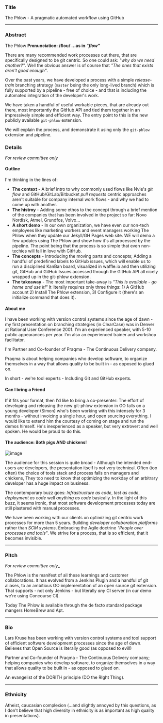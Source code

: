 ### Title

The Phlow - A pragmatic automated workflow using GitHub

---

### Abstract

The Phlow
__Pronunciation: /floʊ/  ...as in *"flow"*__

There are many recommended work processes out there, that are specifically designed to be git centric. So one could ask: _"why do we need another?"_. Well the obvious answer is of course that _"The ones that exists aren't good enough"_.

Over the past years, we have developed a process with a simple _release-train_ branching strategy (`master` being the only long-lived branch) which is fully supported by a pipeline - free of choice - and that is including the automated integration of the developer's work.

We have taken a handful of useful workable pieces, that are already out there, most importantly the GitHub API  and tied them together in an impressively simple and efficient way. The entry point to this is the new publicly available `git-phlow` extension.

We will explain the process, and demonstrate it using only the `git-phlow` extension and pipeline.

### Details
_For review committee only_

#### Outline
I'm thinking in the lines of:

* __The context__ - A brief intro to why commonly used flows like Nvie's _git flow_ and GitHub/GitLab/Bitbucket _pull requests_ centric approaches aren't suitable for company internal work flows - and why we had to come up with another.
* __The histroy__ - Adding some ethos to the concept through a brief mention of the companies that has been involved in the project so far: Novo Nordisk, Atmel, Grundfos, Volvo...
* __A short demo__ - In our own organization, we have even our non-tech employees like marketing workers and event managers working The Phlow when they update our Jekyll/GH Pages web site. WE will demo a few updates using The Phlow and show how it's all processed by the pipeline. The point being that the process is so simple that even non-techies will fall in love with GitHub.
* __The concepts__ - Introducing the moving parts and concepts; Adding a handful of predefined labels to GitHub issues, which will enable us to run a disciplined KanBan board, visualized in waffle.io and then utilizing git, GitHub and GitHub Issues accessed through the GitHub API all nicely wrapped up in the git-phlow extension.
* __The takeaway__ - The most important take-away is _"This is available - go home and use it!"_ It literally requires only three things: 1) A GitHub account 2) Install The Phlow extension, 3) Configure it (there's an initialize command that does it).

#### About me
I have been working with version control systems since the age of dawn - my first presentation on branching strategies (in ClearCase) was in Denver at Rational User Conference 2001. I'm an experienced speaker, with 5-10 public appearances per year. I'm also an experienced trainer and workshop facilitator.

I'm Partner and Co-founder of Praqma - The Continuous Delivery company.

Praqma is about helping companies who develop software, to organize themselves in a way that allows quality to be built in - as opposed to glued on.

In short - we're tool experts - Including Git and GitHub experts.

#### Can I bring a Friend
If it fits your format, then I'd like to bring a co-presenter: The effort of developing and releasing the new git-phlow extension in GO falls on a young developer (Simon) who's been working with this intensely for 3 months - without invoicing a single hour, and open sourcing everything. I would like to extend him the courtesy of coming on stage and run the demos himself. He's inexperienced as a speaker, but very extrovert and well spoken. He would be proud to do this.

#### The audience: Both pigs AND chickens!

![image](https://cloud.githubusercontent.com/assets/155492/23331843/5d55b194-fb6e-11e6-8754-f08c4bd8313c.png)

The audience for this session is quite broad - Although the intended end-users are developers, the presentation itself is not very technical. Often (too often) the choice of tools stack and process falls on managers and chickens, They too need to know that optimizing the workday of an arbitrary developer has a huge impact on business.

The contemporary buzz goes: _Infrastructure as code_, _test as code_, _deployment as code_ well _anything as code_ basically. In the light of this buzz, it seems ironic, that most software development processes today are still plastered with manual processes.

We have been working with our clients on optimizing git centric work processes for more than 5 years. Building _developer collaboration platforms_ rather than _SCM systems_. Embracing the Agile doctrine _"People over processes and tools"_. We strive for a process, that is so efficient, that it becomes invisible.

---

### Pitch
_For review committee only__

The Phlow is the manifest of all these learnings and customer collaborations. It has evolved from a Jenkins Plugin and a handful of git aliases, to an ambitious GO implementation of an open source git extension. That supports - not only Jenkins - but literally _any_ CI server (in our demo we're using Concourse CI).

Today The Phlow is available through the de facto standard package mangers HomeBrew and Apt.

---

### Bio

Lars Kruse has been working with version control systems and tool support of efficient software development processes since the age of dawn. Believes that Open Source is literally good (as opposed to evil!)

Partner and Co-founder of Praqma - The Continuous Delivery company; helping companies who develop software, to organize themselves in a way that allows quality to be built in - as opposed to glued on.

An evangelist of the DORITH principle (DO the RIght Thing).

---

### Ethnicity

Atheist, caucasian complexion (...and slightly annoyed by this questions, as I don't believe that high diversity in ethnicity is as important as high quality in presentations).

